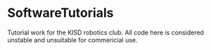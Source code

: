 # SoftwareTutorials
Tutorial work for the KISD robotics club.  All code here is considered unstable and unsuitable for commericial use.

